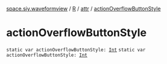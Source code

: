 [space.siy.waveformview](../../index.md) / [R](../index.md) / [attr](index.md) / [actionOverflowButtonStyle](./action-overflow-button-style.md)

# actionOverflowButtonStyle

`static var actionOverflowButtonStyle: `[`Int`](https://kotlinlang.org/api/latest/jvm/stdlib/kotlin/-int/index.html)
`static var actionOverflowButtonStyle: `[`Int`](https://kotlinlang.org/api/latest/jvm/stdlib/kotlin/-int/index.html)